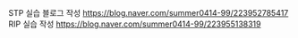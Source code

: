 STP 실습 블로그 작성
https://blog.naver.com/summer0414-99/223952785417
RIP 실습 작성
https://blog.naver.com/summer0414-99/223955138319
